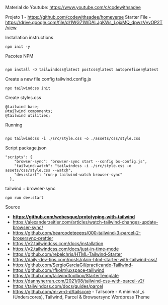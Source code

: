 Material do Youtube: https://www.youtube.com/c/codewithsadee

Projeto 1 - https://github.com/codewithsadee/homeverse
Starter File - https://drive.google.com/file/d/1WG71WDALJgKWs_LojxMQ_dpwzVyvOP2T/view

Installation instructions

```
npm init -y

```

Pacotes NPM

```

npm install -D tailwindcss@latest postcss@latest autoprefixer@latest
```

Create a new file config tailwind.config.js

```
npx tailwindcss init

```

Create styles.css

```
@tailwind base;
@tailwind components;
@tailwind utilities;

```

Running

```

npx tailwindcss -i ./src/style.css -o ./assets/css/style.css

```

Script package.json

```
"scripts": {
    "browser-sync": "browser-sync start --config bs-config.js",
    "tailwind-watch": "tailwindcss -i ./src/style.css -o assets/css/style.css --watch",
    "dev:start": "run-p tailwind-watch browser-sync"
  },

```

tailwind + browser-sync

```
npm run dev:start
```

Source

- **https://github.com/webesque/prototyping-with-tailwind**
- https://alexanderzeitler.com/articles/watch-tailwind-changes-update-browser-sync/
- https://github.com/bearcodeteeeps/000-tailwind-3-parcel-2-brosersync-prettier
- https://v2.tailwindcss.com/docs/installation
- https://v2.tailwindcss.com/docs/just-in-time-mode
- https://github.com/rebelchris/HTML-Tailwind-Starter
- https://daily-dev-tips.com/posts/plain-html-starter-with-tailwind-css/
- https://github.com/SergioGarciaGil/practicando-Taillwind-
- https://github.com/rfkokt/luxspace-taillwind
- https://github.com/tailwindtoolbox/StarterTemplate
- https://dannyherran.com/2021/08/tailwind-css-with-parcel-v2/
- https://tailwindcss.com/docs/guides/parcel
- https://github.com/m-w-d-d/tailscore - Tailscore - A minimal \_s (Underscores), Tailwind, Parcel & Browsersync Wordpress Theme
